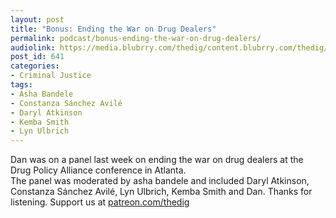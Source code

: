 ```yaml
---
layout: post
title: "Bonus: Ending the War on Drug Dealers"
permalink: podcast/bonus-ending-the-war-on-drug-dealers/
audiolink: https://media.blubrry.com/thedig/content.blubrry.com/thedig/The_Dig_-_EP_59_-_DPA-Con.mp3
post_id: 641
categories: 
- Criminal Justice
tags: 
- Asha Bandele
- Constanza Sánchez Avilé
- Daryl Atkinson
- Kemba Smith
- Lyn Ulbrich
---
```


Dan was on a panel last week on ending the war on drug dealers at the Drug Policy Alliance conference in Atlanta.  
The panel was moderated by asha bandele and included   Daryl Atkinson,  Constanza Sánchez Avilé,  Lyn  Ulbrich, Kemba Smith and Dan. Thanks for listening. Support us at [patreon.com/thedig](patreon.com/thedig)